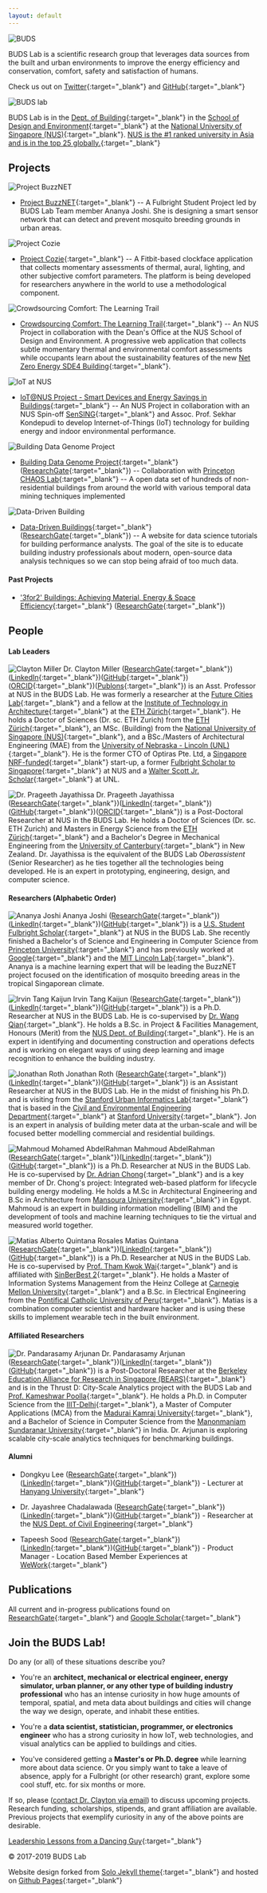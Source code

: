 ```yaml
---
layout: default
---
```


![BUDS](buds-lab.github.io/budslab_banner.png)

BUDS Lab is a scientific research group that leverages data sources from the built and urban environments to improve the energy efficiency and conservation, comfort, safety and satisfaction of humans.

Check us out on [Twitter](http://bit.ly/2nsunzs){:target="_blank"} and [GitHub](http://bit.ly/2mfifkR){:target="_blank"} 
<!-- and [subscribe to the email list](http://bit.ly/2mPhWAH){:target="_blank"} -->

![BUDS lab](buds-lab.github.io/nus.png)

BUDS Lab is in the [Dept. of Building](https://nus.edu/2mzJmtt){:target="_blank"} in the [School of Design and Environment](https://nus.edu/2myAMKc){:target="_blank"} at the [National University of Singapore (NUS)](https://nus.edu/2nsFXuj){:target="_blank"}. [NUS is the #1 ranked university in Asia and is in the top 25 globally.](https://nus.edu/2nczgAk){:target="_blank"}

## Projects

![Project BuzzNET](buds-lab.github.io/buzznet.png)
* [Project BuzzNET](https://www.bitsvbytes.com/){:target="_blank"} -- A Fulbright Student Project led by BUDS Lab Team member Ananya Joshi. She is designing a smart sensor network that can detect and prevent mosquito breeding grounds in urban areas.

![Project Cozie](buds-lab.github.io/cozie.png)
* [Project Cozie](https://cozie.app/){:target="_blank"} --  A Fitbit-based clockface application that collects momentary assessments of thermal, aural, lighting, and other subjective comfort parameters. The platform is being developed for researchers anywhere in the world to use a methodological component.

![Crowdsourcing Comfort: The Learning Trail](buds-lab.github.io/learningtrail_smaller.png)
* [Crowdsourcing Comfort: The Learning Trail](http://learningtrail.me/){:target="_blank"} -- An NUS Project in collaboration with the Dean's Office at the NUS School of Design and Environment. A progressive web application that collects subtle momentary thermal and environmental comfort assessments while occupants learn about the sustainability features of the new [Net Zero Energy SDE4 Building](https://www.youtube.com/watch?v=bjS6-hS0H8Y){:target="_blank"}.

![IoT at NUS](buds-lab.github.io/iotatnus.png)
* [IoT@NUS Project - Smart Devices and Energy Savings in Buildings](https://www.researchgate.net/project/IoTNUS-Smart-Devices-and-Energy-Savings-for-Buildings){:target="_blank"} -- An NUS Project in collaboration with an NUS Spin-off [SenSING](https://sensing.online/){:target="_blank"} and Assoc. Prof. Sekhar Kondepudi to develop Internet-of-Things (IoT) technology for building energy and indoor environmental performance. 

![Building Data Genome Project](buds-lab.github.io/building_data_genome.png)
* [Building Data Genome Project](http://bit.ly/2mWsIW0){:target="_blank"} ([ResearchGate](http://bit.ly/2mWDM5r){:target="_blank"}) -- Collaboration with [Princeton CHAOS Lab](https://chaos.princeton.edu/){:target="_blank"} -- A open data set of hundreds of non-residential buildings from around the world with various temporal data mining techniques implemented

![Data-Driven Building](buds-lab.github.io/datadrivenbuilding.png)
* [Data-Driven Buildings](http://bit.ly/2niv26Y){:target="_blank"} ([ResearchGate](http://bit.ly/2mf75Nf){:target="_blank"}) -- A website for data science tutorials for building performance analysts. The goal of the site is to educate building industry professionals about modern, open-source data analysis techniques so we can stop being afraid of too much data.
 

#### Past Projects

<!-- ![3for2](buds-lab.github.io/3for2.png) -->

* ['3for2' Buildings: Achieving Material, Energy & Space Efficiency](http://bit.ly/2uexv4F){:target="_blank"} ([ResearchGate](http://bit.ly/2nijLnj){:target="_blank"}) 


## People

#### Lab Leaders

![Clayton Miller](buds-lab.github.io/dr_clayton_miller.png)
Dr. Clayton Miller ([ResearchGate](http://bit.ly/2nirRMQ){:target="_blank"})([LinkedIn](http://bit.ly/2ncAV9h){:target="_blank"})([GitHub](http://bit.ly/2nsvUoS){:target="_blank"})([ORCID](https://orcid.org/0000-0002-1186-4299){:target="_blank"})([Publons](https://publons.com/author/1405785/clayton-miller#profile){:target="_blank"}) is an Asst. Professor at NUS in the BUDS Lab. He was formerly a researcher at the [Future Cities Lab](http://bit.ly/2mWFJih){:target="_blank"} and a fellow at the [Institute of Technology in Architecture](http://www.ita.arch.ethz.ch/){:target="_blank"} at the [ETH Z&uuml;rich](https://www.ethz.ch/en.html){:target="_blank"}. He holds a Doctor of Sciences (Dr. sc. ETH Zurich) from the [ETH Z&uuml;rich](http://bit.ly/2nsD908){:target="_blank"}, an MSc. (Building) from the [National University of Singapore (NUS)](https://nus.edu/2nsFXuj){:target="_blank"}, and a BSc./Masters of Architectural Engineering (MAE) from the [University of Nebraska - Lincoln (UNL)](http://bit.ly/2mzLhhS){:target="_blank"}. He is the former CTO of Optiras Pte. Ltd, a [Singapore NRF-funded](https://www.nrf.gov.sg/){:target="_blank"} start-up, a former [Fulbright Scholar to Singapore](http://bit.ly/2mfcUKy){:target="_blank"} at NUS and a [Walter Scott Jr. Scholar](http://bit.ly/2mPcei3){:target="_blank"} at UNL. 

<!-- ![Dr. Jayashree Chadalawada](buds-lab.github.io/jayashree1.png)
Dr. Jayashree Chadalawada ([ResearchGate](https://www.researchgate.net/profile/Jayashree_Chadalawada){:target="_blank"})([LinkedIn](https://www.linkedin.com/in/jayashree-chadalawada-b241132b/){:target="_blank"})([GitHub](https://github.com/Jayashreerao){:target="_blank"}) is a Post-Doctoral Researcher at NUS in the BUDS Lab. She holds a Ph.D. in Hydroinformatics from the [NUS Dept. of Civil and Environmental Engineering](http://cee.nus.edu.sg/){:target="_blank"}, a Master's of Technology (MTech) from the [IIT Bombay](http://www.iitb.ac.in/students/en){:target="_blank"}, and a Bachelor's Degree in Civil Engineering from the [Government College of Technology, Coimbatore](http://www.gct.ac.in/){:target="_blank"} in India. Dr. Chadalwada is an informatics expert that is working on measuring the impact of social behavioral change on building performance. -->

![Dr. Prageeth Jayathissa](buds-lab.github.io/pjjayasthissa.jpeg)
Dr. Prageeth Jayathissa ([ResearchGate](https://www.researchgate.net/profile/Prageeth_Jayathissa){:target="_blank"})([LinkedIn](https://www.linkedin.com/in/pjayathissa/){:target="_blank"})([GitHub](https://github.com/pjayathissa){:target="_blank"})([ORCID](https://orcid.org/0000-0003-3833-1852){:target="_blank"}) is a Post-Doctoral Researcher at NUS in the BUDS Lab.  He holds a Doctor of Sciences (Dr. sc. ETH Zurich) and Masters in Energy Science from the [ETH Z&uuml;rich](http://bit.ly/2nsD908){:target="_blank"} and a Bachelor's Degree in Mechanical Engineering from the [University of Canterbury](https://www.canterbury.ac.nz/){:target="_blank"} in New Zealand. Dr. Jayathissa is the equivalent of the BUDS Lab *Oberassistent* (Senior Researcher) as he ties together all the technologies being developed. He is an expert in prototyping, engineering, design, and computer science.

<!-- ![Dongkyu Lee](buds-lab.github.io/dongkyu.png)
Dongkyu Lee ([ResearchGate](https://www.researchgate.net/profile/Dongkyu_Lee10){:target="_blank"})([LinkedIn](https://www.linkedin.com/in/dongkyu-lee-5ba66764/){:target="_blank"})([GitHub](https://github.com/Kyu2){:target="_blank"}) is a Research Associate and Ph.D. candidate at NUS in the BUDS Lab. He holds a [MSc. in Machine Learning](https://ee.kaist.ac.kr/?language=en){:target="_blank"} from the Korea Advanced Institute of Science and Technology (KAIST), a [MSc. in Environmental Engineering and Sustainable Development](http://www.imperial.ac.uk/civil-engineering/prospective-students/postgraduate-taught-admissions/environmental-engineering-cluster/msc-environmental-engineering/){:target="_blank"} from Imperial College London, and a dual Bachelor's Degree in Architectural Engineering from the [Illinois Institute of Technology](https://engineering.iit.edu/programs/undergraduate/bachelor-science-architectural-engineering){:target="_blank"} and [Hanyang University](http://www.hanyang.ac.kr/web/eng/e1012){:target="_blank"}. He has worked as a research manager at Hyundai Engineering for three years before coming to NUS and is an expert in machine learning for the built environment and IoT analytics. -->
<!-- ![Tapeesh Sood](buds-lab.github.io/tapeesh.png)
Tapeesh Sood ([ResearchGate](https://www.researchgate.net/profile/Tapeesh_Sood){:target="_blank"})([LinkedIn](https://www.linkedin.com/in/tapeeshsood/){:target="_blank"})([GitHub](https://github.com/tapeesh){:target="_blank"}) is a Research Associate at NUS in the BUDS Lab. He holds a MSc. in Integrated Sustainable Design from the [NUS School of Design & Environment](http://www.nus.edu.sg/nusbulletin/school-of-design-and-environment/graduate-education/coursework-programmes/degree-requirements/master-of-science-in-integrated-sustainable-design/){:target="_blank"} and Bachelor's of Architecture from [Gujarat University](http://www.gujaratuniversity.ac.in/web/){:target="_blank"} in India. Tapeesh is a 3D expert and is working on prototypes of spatio-temporal data visualization and a project to collect personal IEQ data in clever ways. -->

#### Researchers (Alphabetic Order)

![Ananya Joshi](buds-lab.github.io/ananya.png)
Ananya Joshi ([ResearchGate](https://www.researchgate.net/profile/Ananya_Joshi){:target="_blank"})([LinkedIn](https://www.linkedin.com/in/ananyaajoshi/){:target="_blank"})([GitHub](https://github.com/ananion-cation){:target="_blank"}) is a [U.S. Student Fulbright Scholar](https://www.cies.org/){:target="_blank"} at NUS in the BUDS Lab. She recently finished a Bachelor's of Science and Engineering in Computer Science from [Princeton University](https://www.princeton.edu/){:target="_blank"} and has previously worked at [Google](https://research.google.com/search.html){:target="_blank"} and the [MIT Lincoln Lab](https://www.ll.mit.edu/){:target="_blank"}. Ananya is a machine learning expert that will be leading the BuzzNET project focused on the identification of mosquito breeding areas in the tropical Singaporean climate.

![Irvin Tang Kaijun](buds-lab.github.io/irvin1.png)
Irvin Tang Kaijun ([ResearchGate](https://www.researchgate.net/profile/Irvin_Tang){:target="_blank"})([LinkedIn](https://www.linkedin.com/in/irvintang/){:target="_blank"})([GitHub](https://github.com/irrhuh){:target="_blank"}) is a Ph.D. Researcher at NUS in the BUDS Lab. He is co-supervised by [Dr. Wang Qian](http://www.bdg.nus.edu.sg/documents/about-us/faculty/staff_bdgwang_082018.pdf){:target="_blank"}. He holds a B.Sc. in Project & Facilities Management, Honours (Merit) from the [NUS Dept. of Building](http://www.bdg.nus.edu.sg/undergraduate/PFM-curriculum.html){:target="_blank"}. He is an expert in identifying and documenting construction and operations defects and is working on elegant ways of using deep learning and image recognition to enhance the building industry.

![Jonathan Roth](buds-lab.github.io/jonathan.png)
Jonathan Roth ([ResearchGate](https://www.researchgate.net/profile/Jonathan_Roth10){:target="_blank"})([LinkedIn](https://www.linkedin.com/in/jonathanmroth/){:target="_blank"})([GitHub](https://github.com/jmr385){:target="_blank"}) is an Assistant Researcher at NUS in the BUDS Lab. He in the midst of finishing his Ph.D. and is visiting from the [Stanford Urban Informatics Lab](https://www.uil.stanford.edu/){:target="_blank"} that is based in the [Civil and Environmental Engineering Department](https://cee.stanford.edu/){:target="_blank"} at [Stanford University](https://www.stanford.edu){:target="_blank"}. Jon is an expert in analysis of building meter data at the urban-scale and will be focused better modelling commercial and residential buildings.

![Mahmoud Mohamed AbdelRahman](buds-lab.github.io/mahmoudouf.jpg)
Mahmoud AbdelRahman ([ResearchGate](https://www.researchgate.net/profile/Mahmoud_Abdelrahman3){:target="_blank"})([LinkedIn](https://www.linkedin.com/in/mahmoudouf/){:target="_blank"})([GitHub](https://github.com/MahmoudAbdelRahman){:target="_blank"}) is a Ph.D. Researcher at NUS in the BUDS Lab. He is co-supervised by [Dr. Adrian Chong](http://blog.nus.edu.sg/adrianchong/about/){:target="_blank"} and is a key member of Dr. Chong's project: Integrated web-based platform for lifecycle building energy modeling. He holds a M.Sc in Architectural Engineering and B.Sc in Architecture from [Mansoura University](http://www.mans.edu.eg/en){:target="_blank"} in Egypt. Mahmoud is an expert in building information modelling (BIM) and the development of tools and machine learning techniques to tie the virtual and measured world together.

![Matias Alberto Quintana Rosales](buds-lab.github.io/matiasquintana.png)
Matias Quintana ([ResearchGate](https://www.researchgate.net/profile/Matias_Quintana){:target="_blank"})([LinkedIn](https://www.linkedin.com/in/matiasqr/){:target="_blank"})([GitHub](https://github.com/matiRLC){:target="_blank"}) is a Ph.D. Researcher at NUS in the BUDS Lab. He is co-supervised by [Prof. Tham Kwok Wai](http://www.bdg.nus.edu.sg/documents/about-us/faculty/staff_bdgtkw.pdf){:target="_blank"} and is affiliated with [SinBerBest 2](http://sinberbest.berkeley.edu/){:target="_blank"}. He holds a Master of Information Systems Management from the Heinz College at [Carnegie Mellon University](https://www.heinz.cmu.edu/){:target="_blank"} and a B.Sc. in Electrical Engineering from the [Pontifical Catholic University of Peru](http://www.pucp.edu.pe/){:target="_blank"}. Matias is a combination computer scientist and hardware hacker and is using these skills to implement wearable tech in the built environment.



#### Affiliated Researchers
![Dr. Pandarasamy Arjunan](buds-lab.github.io/samyarjunan.jpeg)
Dr. Pandarasamy Arjunan ([ResearchGate](https://www.researchgate.net/profile/Pandarasamy_Arjunan){:target="_blank"})([LinkedIn](https://www.linkedin.com/in/pandarasamy-arjunan-5580a215/){:target="_blank"})([GitHub](https://github.com/HiSamy){:target="_blank"}) is a Post-Doctoral Researcher at the [Berkeley Education Alliance for Research in Singapore (BEARS)](http://sinberbest.berkeley.edu/){:target="_blank"} and is in the Thrust D: City-Scale Analytics project with the BUDS Lab and [Prof. Kameshwar Poolla](https://www2.eecs.berkeley.edu/Faculty/Homepages/poolla.html){:target="_blank"}. He holds a Ph.D. in Computer Science from the [IIIT-Delhi](https://iiitd.ac.in/){:target="_blank"}, a Master of Computer Applications (MCA) from the [Madurai Kamraj University](http://mkuniversity.ac.in/new/){:target="_blank"}, and a Bachelor of Science in Computer Science from the [Manonmaniam Sundaranar University](https://www.msuniv.ac.in/){:target="_blank"} in India. Dr. Arjunan is exploring scalable city-scale analytics techniques for benchmarking buildings.


#### Alumni
* Dongkyu Lee ([ResearchGate](https://www.researchgate.net/profile/Dongkyu_Lee10){:target="_blank"})([LinkedIn](https://www.linkedin.com/in/dongkyu-lee-5ba66764/){:target="_blank"})([GitHub](https://github.com/Kyu2){:target="_blank"}) - Lecturer at [Hanyang University](https://www.hanyang.ac.kr/web/eng){:target="_blank"}

* Dr. Jayashree Chadalawada ([ResearchGate](https://www.researchgate.net/profile/Jayashree_Chadalawada){:target="_blank"})([LinkedIn](https://www.linkedin.com/in/jayashree-chadalawada-b241132b/){:target="_blank"})([GitHub](https://github.com/Jayashreerao){:target="_blank"}) - Researcher at the [NUS Dept. of Civil Engineering](https://www.eng.nus.edu.sg/cee/){:target="_blank"}

* Tapeesh Sood ([ResearchGate](https://www.researchgate.net/profile/Tapeesh_Sood){:target="_blank"})([LinkedIn](https://www.linkedin.com/in/tapeeshsood/){:target="_blank"})([GitHub](https://github.com/tapeesh){:target="_blank"}) - Product Manager - Location Based Member Experiences at [WeWork](https://www.wework.com/en-GB){:target="_blank"}

## Publications
All current and in-progress publications found on [ResearchGate](http://bit.ly/2nirRMQ){:target="_blank"} and [Google Scholar](http://bit.ly/2mzJM35){:target="_blank"}

## Join the BUDS Lab!
Do any (or all) of these situations describe you?
* You're an **architect, mechanical or electrical engineer, energy simulator, urban planner, or any other type of building industry professional** who has an intense curiosity in how huge amounts of temporal, spatial, and meta data about buildings and cities will change the way we design, operate, and inhabit these entities. 
<!-- You've gotten tired of using spreadsheets, and have started using scripting languages such as [Python](https://www.python.org/){:target="_blank"} or [R](https://www.r-project.org/){:target="_blank"} to process larger amounts of sensor or spatial data from buildings or building information models.  -->
<!-- You want to learn more about *data science and informatics* -->
* You're a **data scientist, statistician, programmer, or electronics engineer** who has a strong curiosity in how IoT, web technologies, and visual analytics can be applied to buildings and cities. 
<!-- You've used [particle cores](https://www.particle.io/){:target="_blank"} to design your own indoor environmental sensor device and dashboard and are annoying your colleagues about how much you know about indoor air quality.  -->
<!-- *You want to learn more about buildings and cities.*  -->
* You've considered getting a **Master's or Ph.D. degree** while learning more about data science. Or you simply want to take a leave of absence, apply for a Fulbright (or other research) grant, explore some cool stuff, etc. for six months or more. 
<!-- *You want to learn more about academia and making an impact with reproducible research.* -->
<!-- * You're very curious about other cultures and the concept of living and working in one of the **world's most diverse and culturally rich Asian cities**.  -->
<!-- *You want to learn more about Asia.* -->

If so, please ([contact Dr. Clayton via email](mailto:clayton@nus.edu.sg)) to discuss upcoming projects. Research funding, scholarships, stipends, and grant affiliation are available. Previous projects that exemplify curiosity in any of the above points are desirable.

<!-- **More detailed job descriptions for Ph.D. and Post-Doctoral positions to be posted shortly!**
 -->
[Leadership Lessons from a Dancing Guy](http://bit.ly/2mzHS2I){:target="_blank"}

&copy; 2017-2019 BUDS Lab

Website design forked from [Solo Jekyll theme](https://chibicode.github.io/solo/){:target="_blank"} and hosted on [Github Pages](https://pages.github.com/){:target="_blank"}



<!-- <iframe src="https://ghbtns.com/github-btn.html?user=chibicode&amp;repo=solo&amp;type=watch&amp;count=true&amp;size=large"
  allowtransparency="true" frameborder="0" scrolling="0" width="170" height="30"></iframe><br/> 

<!-- Looking for a more standard Jekyll theme? Try out [Shiori](http://github.com/ellekasai/shiori) theme, which has Bootstrap integration.

## Solo is useful if...

* You want to create an "about me" page from a single markdown file and host it under a custom domain name.
* You want to create a single-page website that's mostly text, like [Know Your Company](https://knowyourcompany.com/).
* You want to share a single markdown file and tried GitHub Gist ([example](https://gist.github.com/dypsilon/5819504)), but would like something nicer-looking.
* You want something like GitHub's [automatic page generator](http://pages.github.com/) for a non-code repository.

This page itself is built with Solo. It's generated from [this markdown file](https://github.com/chibicode/solo/blob/gh-pages/_includes/index.md).

## Usage

First, [install Jekyll](http://jekyllrb.com/docs/installation/). Then download Solo from its [GitHub Repository](https://github.com/chibicode/solo). Start Jekyll and you should see this page up and running.

**The main file you'll be editing is `index.md`**. This becomes the content for the page.

### Other Files

* Edit `_config.yml` to change the site's title and description.
* Edit `_includes/head.html` to add custom code to `<head>`.
* Edit `_includes/scripts.html` to add custom code before `</body>`.
* Edit `CNAME` to host on a custom domain.
* Edit `README.md` before pushing your code.

### Don't use `<h1>` tags

Wthin `index.md`, do not use `<h1>` tags - `<h1>` is reserved for the site title.

### Supported Tags

Solo supports lists, `<hr>`s, `<table>`s,

> blockquotes, and...

~~~html
<pre>code blocks with syntax highlighting.</pre>
~~~

### Keep Solo up to date

Instead of downloading, you can [fork Solo](https://github.com/chibicode/solo/fork) and use the "upstream" strategy described on [this page](https://help.github.com/articles/fork-a-repo) to keep Solo up to date.

## Author

Shu Uesugi ([Twitter](http://twitter.com/chibicode)/[GitHub](http://github.com/chibicode)/[G+](https://plus.google.com/110325199858284431541?rel=author)).

![Shu Uesugi](https://www.gravatar.com/avatar/b868d84bbe2ed30ec45c9253e1c1cefe.jpg?s=200)

### License

[MIT License](http://chibicode.mit-license.org/) -->

